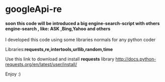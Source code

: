 # googleApi-re
<h4>soon this code will be introduced a big engine-search-script with others engine-search , like: ASK ,Bing,Yahoo and others</h4>

I developed this code using some libraries normals for any python coder

Libraries:<strong>requests,re,intertools,urllib,random,time</strong>

Use this link to download and install <strong>requests</strong> library
<a>http://docs.python-requests.org/en/latest/user/install/</a>

Enjoy :)
